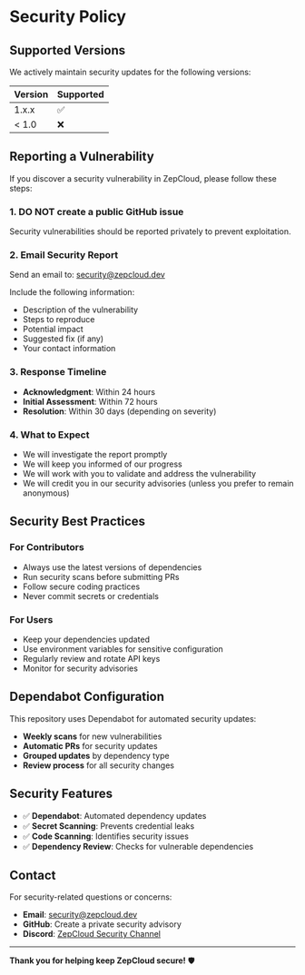 # Security Policy

## Supported Versions

We actively maintain security updates for the following versions:

| Version | Supported          |
| ------- | ------------------ |
| 1.x.x   | :white_check_mark: |
| < 1.0   | :x:                |

## Reporting a Vulnerability

If you discover a security vulnerability in ZepCloud, please follow these steps:

### 1. **DO NOT** create a public GitHub issue

Security vulnerabilities should be reported privately to prevent exploitation.

### 2. **Email Security Report**

Send an email to: [security@zepcloud.dev](mailto:security@zepcloud.dev)

Include the following information:

- Description of the vulnerability
- Steps to reproduce
- Potential impact
- Suggested fix (if any)
- Your contact information

### 3. **Response Timeline**

- **Acknowledgment**: Within 24 hours
- **Initial Assessment**: Within 72 hours
- **Resolution**: Within 30 days (depending on severity)

### 4. **What to Expect**

- We will investigate the report promptly
- We will keep you informed of our progress
- We will work with you to validate and address the vulnerability
- We will credit you in our security advisories (unless you prefer to remain anonymous)

## Security Best Practices

### For Contributors

- Always use the latest versions of dependencies
- Run security scans before submitting PRs
- Follow secure coding practices
- Never commit secrets or credentials

### For Users

- Keep your dependencies updated
- Use environment variables for sensitive configuration
- Regularly review and rotate API keys
- Monitor for security advisories

## Dependabot Configuration

This repository uses Dependabot for automated security updates:

- **Weekly scans** for new vulnerabilities
- **Automatic PRs** for security updates
- **Grouped updates** by dependency type
- **Review process** for all security changes

## Security Features

- ✅ **Dependabot**: Automated dependency updates
- ✅ **Secret Scanning**: Prevents credential leaks
- ✅ **Code Scanning**: Identifies security issues
- ✅ **Dependency Review**: Checks for vulnerable dependencies

## Contact

For security-related questions or concerns:

- **Email**: [security@zepcloud.dev](mailto:security@zepcloud.dev)
- **GitHub**: Create a private security advisory
- **Discord**: [ZepCloud Security Channel](https://discord.gg/zepcloud)

---

**Thank you for helping keep ZepCloud secure!** 🛡️
